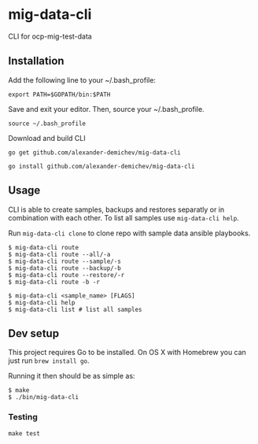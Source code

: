 # mig-data-cli

CLI for ocp-mig-test-data

## Installation

Add the following line to your ~/.bash_profile:

```export PATH=$GOPATH/bin:$PATH```

Save and exit your editor. Then, source your ~/.bash_profile.

```source ~/.bash_profile```

Download and build CLI

```go get github.com/alexander-demichev/mig-data-cli```

```go install github.com/alexander-demichev/mig-data-cli```

## Usage

CLI is able to create samples, backups and restores separatly or in combination with each other. To list all samples use ``mig-data-cli help``.

Run ``mig-data-cli clone`` to clone repo with sample data ansible playbooks.

```console
$ mig-data-cli route
$ mig-data-cli route --all/-a
$ mig-data-cli route --sample/-s
$ mig-data-cli route --backup/-b
$ mig-data-cli route --restore/-r
$ mig-data-cli route -b -r
```

```console
$ mig-data-cli <sample_name> [FLAGS]
$ mig-data-cli help
$ mig-data-cli list # list all samples
```

## Dev setup

This project requires Go to be installed. On OS X with Homebrew you can just run `brew install go`.

Running it then should be as simple as:

```console
$ make
$ ./bin/mig-data-cli
```

### Testing

``make test``
